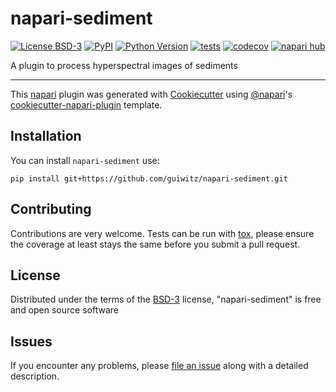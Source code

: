 # napari-sediment

[![License BSD-3](https://img.shields.io/pypi/l/napari-sediment.svg?color=green)](https://github.com/guiwitz/napari-sediment/raw/main/LICENSE)
[![PyPI](https://img.shields.io/pypi/v/napari-sediment.svg?color=green)](https://pypi.org/project/napari-sediment)
[![Python Version](https://img.shields.io/pypi/pyversions/napari-sediment.svg?color=green)](https://python.org)
[![tests](https://github.com/guiwitz/napari-sediment/workflows/tests/badge.svg)](https://github.com/guiwitz/napari-sediment/actions)
[![codecov](https://codecov.io/gh/guiwitz/napari-sediment/branch/main/graph/badge.svg)](https://codecov.io/gh/guiwitz/napari-sediment)
[![napari hub](https://img.shields.io/endpoint?url=https://api.napari-hub.org/shields/napari-sediment)](https://napari-hub.org/plugins/napari-sediment)

A plugin to process hyperspectral images of sediments

----------------------------------

This [napari] plugin was generated with [Cookiecutter] using [@napari]'s [cookiecutter-napari-plugin] template.

<!--
Don't miss the full getting started guide to set up your new package:
https://github.com/napari/cookiecutter-napari-plugin#getting-started

and review the napari docs for plugin developers:
https://napari.org/stable/plugins/index.html
-->

## Installation

You can install `napari-sediment` use:

    pip install git+https://github.com/guiwitz/napari-sediment.git


## Contributing

Contributions are very welcome. Tests can be run with [tox], please ensure
the coverage at least stays the same before you submit a pull request.

## License

Distributed under the terms of the [BSD-3] license,
"napari-sediment" is free and open source software

## Issues

If you encounter any problems, please [file an issue] along with a detailed description.

[napari]: https://github.com/napari/napari
[Cookiecutter]: https://github.com/audreyr/cookiecutter
[@napari]: https://github.com/napari
[MIT]: http://opensource.org/licenses/MIT
[BSD-3]: http://opensource.org/licenses/BSD-3-Clause
[GNU GPL v3.0]: http://www.gnu.org/licenses/gpl-3.0.txt
[GNU LGPL v3.0]: http://www.gnu.org/licenses/lgpl-3.0.txt
[Apache Software License 2.0]: http://www.apache.org/licenses/LICENSE-2.0
[Mozilla Public License 2.0]: https://www.mozilla.org/media/MPL/2.0/index.txt
[cookiecutter-napari-plugin]: https://github.com/napari/cookiecutter-napari-plugin

[file an issue]: https://github.com/guiwitz/napari-sediment/issues

[napari]: https://github.com/napari/napari
[tox]: https://tox.readthedocs.io/en/latest/
[pip]: https://pypi.org/project/pip/
[PyPI]: https://pypi.org/
